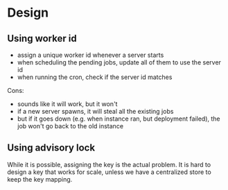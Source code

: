# Design

## Using worker id

- assign a unique worker id whenever a server starts
- when scheduling the pending jobs, update all of them to use the server id
- when running the cron, check if the server id matches

Cons:
- sounds like it will work, but it won't
- if a new server spawns, it will steal all the existing jobs
- but if it goes down (e.g. when instance ran, but deployment failed), the job won't go back to the old instance

## Using advisory lock

While it is possible, assigning the key is the actual problem. It is hard to design a key that works for scale, unless we have a centralized store to keep the key mapping.
